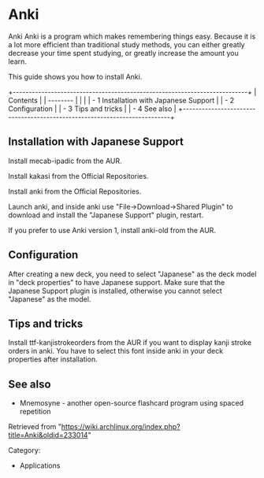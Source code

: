 Anki
====

Anki Anki is a program which makes remembering things easy. Because it
is a lot more efficient than traditional study methods, you can either
greatly decrease your time spent studying, or greatly increase the
amount you learn.

This guide shows you how to install Anki.

+--------------------------------------------------------------------------+
| Contents                                                                 |
| --------                                                                 |
|                                                                          |
| -   1 Installation with Japanese Support                                 |
| -   2 Configuration                                                      |
| -   3 Tips and tricks                                                    |
| -   4 See also                                                           |
+--------------------------------------------------------------------------+

Installation with Japanese Support
----------------------------------

Install mecab-ipadic from the AUR.

Install kakasi from the Official Repositories.

Install anki from the Official Repositories.

Launch anki, and inside anki use "File->Download->Shared Plugin" to
download and install the "Japanese Support" plugin, restart.

  
 If you prefer to use Anki version 1, install anki-old from the AUR.

Configuration
-------------

After creating a new deck, you need to select "Japanese" as the deck
model in "deck properties" to have Japanese support. Make sure that the
Japanese Support plugin is installed, otherwise you cannot select
"Japanese" as the model.

Tips and tricks
---------------

Install ttf-kanjistrokeorders from the AUR if you want to display kanji
stroke orders in anki. You have to select this font inside anki in your
deck properties after installation.

See also
--------

-   Mnemosyne - another open-source flashcard program using spaced
    repetition

Retrieved from
"https://wiki.archlinux.org/index.php?title=Anki&oldid=233014"

Category:

-   Applications
